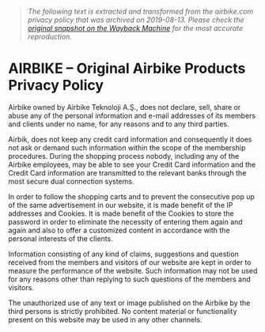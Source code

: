 > *The following text is extracted and transformed from the airbike.com privacy policy that was archived on 2019-08-13. Please check the [original snapshot on the Wayback Machine](https://web.archive.org/web/20190813014730id_/http%3A//airbike.com/privacy-policy) for the most accurate reproduction.*

# AIRBIKE – Original Airbike Products Privacy Policy

Airbike owned by Airbike Teknoloji A.Ş., does not declare, sell, share or abuse any of the personal information and e-mail addresses of its members and clients under no name, for any reasons and to any third parties.

Airbik, does not keep any credit card information and consequently it does not ask or demand such information within the scope of the membership procedures. During the shopping process nobody, including any of the Airbike employees, may be able to see your Credit Card information and the Credit Card information are transmitted to the relevant banks through the most secure dual connection systems.

In order to follow the shopping carts and to prevent the consecutive pop up of the same advertisement in our website, it is made benefit of the IP addresses and Cookies. It is made benefit of the Cookies to store the password in order to eliminate the necessity of entering them again and again and also to offer a customized content in accordance with the personal interests of the clients.

Information consisting of any kind of claims, suggestions and question received from the members and visitors of our website are kept in order to measure the performance of the website. Such information may not be used for any reasons other than replying to such questions of the members and visitors.

The unauthorized use of any text or image published on the Airbike by the third persons is strictly prohibited. No content material or functionality present on this website may be used in any other channels.

  

